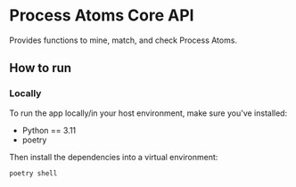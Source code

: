 # Process Atoms Core API

Provides functions to mine, match, and check Process Atoms.


## How to run

### Locally

To run the app locally/in your host environment, make sure you've installed:

- Python == 3.11
- poetry

Then install the dependencies into a virtual environment:

```sh
poetry shell
```



